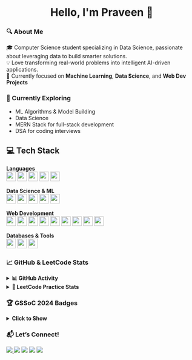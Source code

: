 <h1 align="center">Hello, I'm Praveen 👋</h1>

### 🔍 About Me

🎓 Computer Science student specializing in Data Science, passionate about leveraging data to build smarter solutions.  
💡 Love transforming real-world problems into intelligent AI-driven applications.  
🚀 Currently focused on **Machine Learning**, **Data Science**, and **Web Dev Projects**

### 🌱 Currently Exploring

- ML Algorithms & Model Building  
- Data Science  
- MERN Stack for full-stack development  
- DSA for coding interviews

## 💻 Tech Stack

**Languages**  
<code><img height="25" src="https://img.shields.io/badge/Java-ED8B00?style=for-the-badge&logo=java&logoColor=white"/></code>
<code><img height="25" src="https://img.shields.io/badge/Python-3776AB?style=for-the-badge&logo=python&logoColor=white"/></code>
<code><img height="25" src="https://img.shields.io/badge/C-blue?style=for-the-badge"/></code>
<code><img height="25" src="https://img.shields.io/badge/R-276DC3?style=for-the-badge&logo=r&logoColor=white"/></code>
<code><img height="25" src="https://img.shields.io/badge/JavaScript-F7DF1E?style=for-the-badge&logo=javascript&logoColor=black"/></code>

**Data Science & ML**  
<code><img height="25" src="https://img.shields.io/badge/Machine%20Learning-blue?style=for-the-badge"/></code>
<code><img height="25" src="https://img.shields.io/badge/Data%20Science-purple?style=for-the-badge"/></code>
<code><img height="25" src="https://img.shields.io/badge/Jupyter-F37626?style=for-the-badge&logo=Jupyter&logoColor=white"/></code>
<code><img height="25" src="https://img.shields.io/badge/Power%20BI-F2C811?style=for-the-badge&logo=powerbi&logoColor=black"/></code>
<code><img height="25" src="https://img.shields.io/badge/Tableau-E97627?style=for-the-badge&logo=tableau&logoColor=white"/></code>

**Web Development**  
<code><img height="25" src="https://img.shields.io/badge/HTML5-E34F26?style=for-the-badge&logo=html5&logoColor=white"/></code>
<code><img height="25" src="https://img.shields.io/badge/CSS3-1572B6?style=for-the-badge&logo=css3&logoColor=white"/></code>
<code><img height="25" src="https://img.shields.io/badge/JavaScript-yellow?style=for-the-badge&logo=javascript&logoColor=black"/></code>
<code><img height="25" src="https://img.shields.io/badge/React.js-61DAFB?style=for-the-badge&logo=react&logoColor=black"/></code>
<code><img height="25" src="https://img.shields.io/badge/Node.js-339933?style=for-the-badge&logo=nodedotjs&logoColor=white"/></code>
<code><img height="25" src="https://img.shields.io/badge/Express.js-000000?style=for-the-badge&logo=express&logoColor=white"/></code>
<code><img height="25" src="https://img.shields.io/badge/MongoDB-47A248?style=for-the-badge&logo=mongodb&logoColor=white"/></code>
<code><img height="25" src="https://img.shields.io/badge/Mongoose-880000?style=for-the-badge"/></code>
<code><img height="25" src="https://img.shields.io/badge/NPM-CB3837?style=for-the-badge&logo=npm&logoColor=white"/></code>

**Databases & Tools**  
<code><img height="25" src="https://img.shields.io/badge/MySQL-005C84?style=for-the-badge&logo=mysql&logoColor=white"/></code>
<code><img height="25" src="https://img.shields.io/badge/MongoDB-47A248?style=for-the-badge&logo=mongodb&logoColor=white"/></code>
<code><img height="25" src="https://img.shields.io/badge/VSCode-007ACC?style=for-the-badge&logo=visual-studio-code&logoColor=white"/></code>

### 📈 GitHub & LeetCode Stats

<details>
<summary><b>📊 GitHub Activity</b></summary><br>
<p align="center">
  <img src="https://github-readme-stats.vercel.app/api?username=Praveen-koujalagi&show_icons=true&theme=tokyonight" height="150"/>
  <img src="https://github-readme-stats.vercel.app/api/top-langs/?username=Praveen-koujalagi&layout=compact&theme=tokyonight" height="150"/>
</p>
</details>

<details>
<summary><b>🧩 LeetCode Practice Stats</b></summary><br>
<p align="center">
  <img src="https://leetcard.jacoblin.cool/Praveen-koujalagi?theme=dark&font=Source%20Code%20Pro&ext=heatmap" width="300px"/>
</p>
</details>

### 🏆 GSSoC 2024 Badges

<details>
<summary><b>Click to Show</b></summary><br>
<p align="center">
  <img src="https://raw.githubusercontent.com/GSSoC24/Postman-Challenge/main/docs/assets/Postman%20White.png" width="90px" />
  <img src="https://raw.githubusercontent.com/GSSoC24/Postman-Challenge/main/docs/assets/1.png" width="90px" />
  <img src="https://raw.githubusercontent.com/GSSoC24/Postman-Challenge/main/docs/assets/2.png" width="90px" />
  <img src="https://raw.githubusercontent.com/GSSoC24/Postman-Challenge/main/docs/assets/3.png" width="90px" />
  <img src="https://raw.githubusercontent.com/GSSoC24/Postman-Challenge/main/docs/assets/4.png" width="90px" />
  <img src="https://raw.githubusercontent.com/GSSoC24/Postman-Challenge/main/docs/assets/5.png" width="90px" />
</p>
</details>

### 📬 Let’s Connect!
<p align="left">
<a href="https://github.com/Praveen-koujalagi"><img src="https://img.shields.io/badge/GitHub-181717?style=for-the-badge&logo=github&logoColor=white"/>
<a href="https://www.linkedin.com/in/praveen-koujalagi/"><img src="https://img.shields.io/badge/LinkedIn-blue?style=for-the-badge&logo=linkedin&logoColor=white"/></a>  
<a href="mailto:praveenkoujalagi99@gmail.com"><img src="https://img.shields.io/badge/Gmail-red?style=for-the-badge&logo=gmail&logoColor=white"/></a>  
<a href="https://www.instagram.com/mr_praveen_koujalagi/?next=%2F"><img src="https://img.shields.io/badge/Instagram-E4405F?style=for-the-badge&logo=instagram&logoColor=white"/></a>  
<a href="https://x.com/imPKoujalagi"><img src="https://img.shields.io/badge/X-000000?style=for-the-badge&logo=twitter&logoColor=white"/></a>  
</p>

